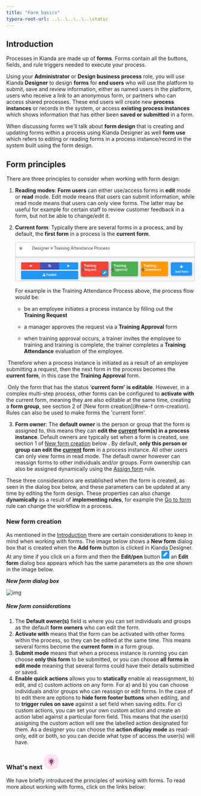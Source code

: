 ```yaml
---
title: "Form basics"
typora-root-url: ..\..\..\..\..\static
---
```




## Introduction

Processes in Kianda are made up of **forms**. Forms contain all the buttons, fields, and rule triggers needed to execute your process.

Using your **Administrator** or **Design business process** role, you will use Kianda **Designer** to design **forms** for **end users** who will use the platform to submit, save and review information, either as named users in the platform, users who receive a link to an anonymous form, or partners who can access shared processes. These end users will create new **process instances** or records in the system, or access **existing process instances** which shows information that has either been **saved or submitted** in a form.

When discussing forms we'll talk about **form design** that is creating and updating forms within a process using Kianda Designer as well **form use** which refers to editing or reading forms in a process instance/record in the system built using the form design.

## Form principles

There are three principles to consider when working with form design:

1. **Reading modes**: **Form users** can either use/access forms in **edit** mode or **read** mode. Edit mode means that users can submit information, while read mode means that users can only view forms. The latter may be useful for example for certain staff to review customer feedback in a form, but not be able to change/edit it.  

2. **Current form**: Typically there are several forms in a process, and by default, the **first form** in a process is the **current form**. 

   ![Three form process example](/images/3-form-example.jpg)

   For example in the Training Attendance Process above, the process flow would be:

   - be an employee initiates a process instance by filling out the **Training Request**

   - a manager approves the request via a **Training Approval** form

   - when training approval occurs, a trainer invites the employee to training and training is complete, the trainer completes a **Training Attendance** evaluation of the employee. 

​		Therefore when a process instance is initiated as a result of an employee submitting a request, then the next form in the 		process becomes the **current form**, in this case the **Training Approval** form.

​		Only the form that has the status ‘**current form’** **is editable**. However, in a complex multi-step process, other forms can be 		configured to **activate with** the current form, meaning they are also editable at the same time, creating a **form group**, see 		section 2 of [New form creation](#new-f		orm-creation). Rules can also be used to make forms the 'current form'.

3. **Form owner**: The **default owner** is the person or group that the form is assigned to, this means they can **edit the <u>current</u> form(s) in a process instance**. Default owners are typically set when a form is created, see section 1 of [New form creation](#new-form-creation) below . By default, **only this person or group can edit the <u>current</u> form** in a process instance. All other users can only view forms in read mode. The default owner however can reassign forms to other individuals and/or groups. Form ownership can also be assigned dynamically using the [Assign form](/docs/platform/rules/workflow/assign-form/) rule.

These three considerations are established when the form is created, as seen in the dialog box below, and these parameters can be updated at any time by editing the form design. These properties can also change **dynamically** as a result of **implementing rules**, for example the [Go to form](/docs/platform/rules/workflow/go-to-form/) rule can change the workflow in a process.



### New form creation

As mentioned in the [Introduction](#introduction) there are certain considerations to keep in mind when working with forms. The image below shows a **New form** dialog box that is created when the **Add form** button is clicked in Kianda Designer. At any time if you click on a form and then the **Edit/pen** button ![Edit/pen button](/images/penicon.png) an **Edit form** dialog box appears which has the same parameters as the one shown in the image below.

***New form dialog box***

![img](https://academy.kianda.com/wp-content/uploads/2022/03/newformsegments-1.gif)

##### New form considerations

1. The **Default owner(s)** field is where you can set individuals and groups as the default **form owners** who can edit the form.
2. **Activate with** means that the form can be activated with other forms within the process, so they can be edited at the same time. This means several forms become the **current form** in a form group.
3. **Submit mode** means that when a process instance is running you can choose **only this form** to be submitted, or you can choose **all forms in edit mode** meaning that several forms could have their details submitted or saved.
4. **Enable quick actions** allows you to **statically** enable a) reassignment, b) edit, and c) custom actions on any form. For a) and b) you can choose individuals and/or groups who can reassign or edit forms. In the case of b) edit there are options to **hide form footer buttons** when editing, and to **trigger rules on save** against a set field when saving edits. For c) custom actions, you can set your own custom action and create an action label against a particular form field. This means that the user(s) assigning the custom action will see the labelled action designated for them. As a designer you can choose the **action display mode** as read-only, edit or both, so you can decide what type of access the user(s) will have.



### What's next  ![Idea icon](/images/18.png) ###

We have briefly introduced the principles of working with forms. To read more about working with forms, click on the links below:
